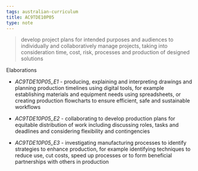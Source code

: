 ```yaml
---
tags: australian-curriculum
title: AC9TDE10P05
type: note
---
```

> develop project plans for intended purposes and audiences to individually and collaboratively manage projects, taking into consideration time, cost, risk, processes and production of designed solutions

Elaborations


- _AC9TDE10P05_E1_ - producing, explaining and interpreting drawings and planning production timelines using digital tools, for example establishing materials and equipment needs using spreadsheets, or creating production flowcharts to ensure efficient, safe and sustainable workflows

- _AC9TDE10P05_E2_ - collaborating to develop production plans for equitable distribution of work including discussing roles, tasks and deadlines and considering flexibility and contingencies

- _AC9TDE10P05_E3_ - investigating manufacturing processes to identify strategies to enhance production, for example identifying techniques to reduce use, cut costs, speed up processes or to form beneficial partnerships with others in production